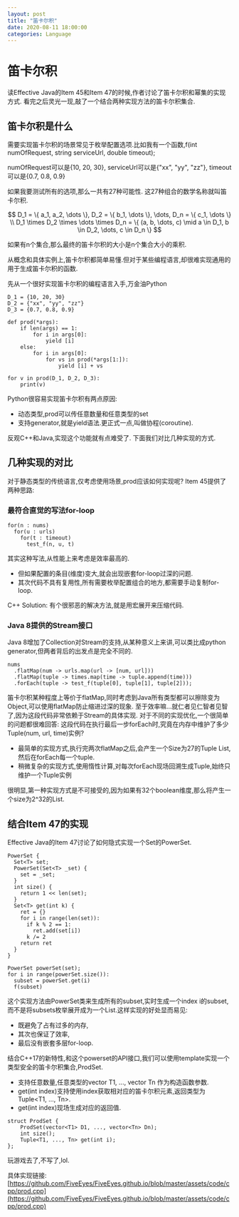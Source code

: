 ```yaml
---
layout: post
title: "笛卡尔积"
date: 2020-08-11 18:00:00
categories: Language
---
```


# 笛卡尔积

读Effective Java的Item 45和Item 47的时候,作者讨论了笛卡尔积和幂集的实现方式. 看完之后灵光一现,敲了一个结合两种实现方法的笛卡尔积集合.

## 笛卡尔积是什么

需要实现笛卡尔积的场景常见于枚举配置选项.比如我有一个函数,f(int numOfRequest, string serviceUrl, double timeout);

numOfRequest可以是{10, 20, 30}, serviceUrl可以是{"xx", "yy", "zz"}, timeout可以是{0.7, 0.8, 0.9}

如果我要测试所有的选项,那么一共有27种可能性. 这27种组合的数学名称就叫笛卡尔积.

$$
D_1 = \{ a_1, a_2, \dots \}, D_2 = \{ b_1, \dots \}, \dots, D_n = \{ c_1, \dots \} \\
D_1 \times D_2 \times \dots \times D_n = \{ (a, b, \dots, c) \mid a \in D_1, b \in D_2, \dots, c \in D_n \}
$$

如果有n个集合,那么最终的笛卡尔积的大小是n个集合大小的乘积.

从概念和具体实例上,笛卡尔积都简单易懂.但对于某些编程语言,却很难实现通用的用于生成笛卡尔积的函数.

先从一个很好实现笛卡尔积的编程语言入手,万金油Python

```
D_1 = {10, 20, 30}
D_2 = {"xx", "yy", "zz"}
D_3 = {0.7, 0.8, 0.9}

def prod(*args):
    if len(args) == 1:
        for i in args[0]:
            yield [i]
    else:
        for i in args[0]:
            for vs in prod(*args[1:]):
                yield [i] + vs

for v in prod(D_1, D_2, D_3):
    print(v)
```

Python很容易实现笛卡尔积有两点原因:
  - 动态类型,prod可以传任意数量和任意类型的set
  - 支持generator,就是yield语法.更正式一点,叫做协程(coroutine).
  
反观C++和Java,实现这个功能就有点难受了. 下面我们对比几种实现的方式.

## 几种实现的对比

对于静态类型的传统语言,仅考虑使用场景,prod应该如何实现呢? Item 45提供了两种思路:

### 最符合直觉的写法for-loop

```
for(n : nums)
  for(u : urls)
    for(t : timeout)
      test_f(n, u, t)
```

其实这种写法,从性能上来考虑是效率最高的.
  - 但如果配置的条目(维度)变大,就会出现嵌套for-loop过深的问题.
  - 其次代码不具有复用性,所有需要枚举配置组合的地方,都需要手动复制for-loop.

C++ Solution: 有个很邪恶的解决方法,就是用宏展开来压缩代码.

### Java 8提供的Stream接口

Java 8增加了Collection对Stream的支持,从某种意义上来讲,可以类比成python generator,但两者背后的出发点是完全不同的.

```
nums
  .flatMap(num -> urls.map(url -> [num, url]))
  .flatMap(tuple -> times.map(time -> tuple.append(time)))
  .forEach(tuple -> test_f(tuple[0], tuple[1], tuple[2]));
```

笛卡尔积某种程度上等价于flatMap,同时考虑到Java所有类型都可以擦除变为Object,可以使用flatMap防止缩进过深的现象.
至于效率嘛...就仁者见仁智者见智了,因为这段代码非常依赖于Stream的具体实现. 
对于不同的实现优化,一个很简单的问题都很难回答: 这段代码在执行最后一步forEach时,究竟在内存中维护了多少Tuple(num, url, time)实例?
  - 最简单的实现方式,执行完两次flatMap之后,会产生一个Size为27的Tuple List,然后在forEach每一个tuple.
  - 稍微复杂的实现方式,使用惰性计算,对每次forEach现场回溯生成Tuple,始终只维护一个Tuple实例

很明显,第一种实现方式是不可接受的,因为如果有32个boolean维度,那么将产生一个size为2^32的List.

## 结合Item 47的实现

Effective Java的Item 47讨论了如何隐式实现一个Set<T>的PowerSet.

```
PowerSet {
  Set<T> set;
  PowerSet(Set<T> _set) {
    set = _set;
  }
  int size() {
    return 1 << len(set);
  }
  Set<T> get(int k) {
    ret = {}
    for i in range(len(set)):
      if k % 2 == 1:
        ret.add(set[i])
      k /= 2
    return ret
  }
}

PowerSet powerSet(set);
for i in range(powerSet.size()):
  subset = powerSet.get(i)
  f(subset)
```

这个实现方法由PowerSet类来生成所有的subset,实时生成一个index i的subset,而不是将subsets枚举展开成为一个List.这样实现的好处显而易见:
  - 既避免了占有过多的内存,
  - 其次也保证了效率,
  - 最后没有嵌套多层for-loop.

结合C++17的新特性,和这个powerset的API接口,我们可以使用template实现一个类型安全的笛卡尔积集合,ProdSet.
  - 支持任意数量,任意类型的vector T1, ..., vector Tn 作为构造函数参数.
  - get(int index)支持使用index获取相对应的笛卡尔积元素,返回类型为Tuple<T1, ..., Tn>.
  - get(int index)现场生成对应的返回值.
  
```
struct ProdSet {
    ProdSet(vector<T1> D1, ..., vector<Tn> Dn);
    int size();
    Tuple<T1, ..., Tn> get(int i);
};
```

玩游戏去了,不写了,lol.

具体实现链接: [https://github.com/FiveEyes/FiveEyes.github.io/blob/master/assets/code/cpp/prod.cpp](https://github.com/FiveEyes/FiveEyes.github.io/blob/master/assets/code/cpp/prod.cpp)


